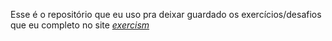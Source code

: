 Esse é o repositório que eu uso pra deixar guardado os exercícios/desafios que eu completo no site <em><a href="exercism.org" target="_blank">exercism</a></em>
